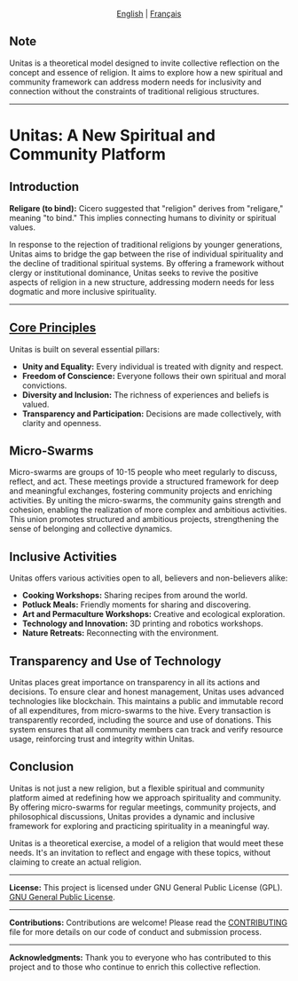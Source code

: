 <p align="center">
  <a href="README.md">English</a> |
  <a href="README.fr.md">Français</a>

## Note

Unitas is a theoretical model designed to invite collective reflection on the concept and essence of religion. It aims to explore how a new spiritual and community framework can address modern needs for inclusivity and connection without the constraints of traditional religious structures.

---
  
# Unitas: A New Spiritual and Community Platform

## Introduction

**Religare (to bind):** Cicero suggested that "religion" derives from "religare," meaning "to bind." This implies connecting humans to divinity or spiritual values.

In response to the rejection of traditional religions by younger generations, Unitas aims to bridge the gap between the rise of individual spirituality and the decline of traditional spiritual systems. By offering a framework without clergy or institutional dominance, Unitas seeks to revive the positive aspects of religion in a new structure, addressing modern needs for less dogmatic and more inclusive spirituality.

---

## [Core Principles](/en/PRINCIPLES.md)

Unitas is built on several essential pillars:
- **Unity and Equality:** Every individual is treated with dignity and respect.
- **Freedom of Conscience:** Everyone follows their own spiritual and moral convictions.
- **Diversity and Inclusion:** The richness of experiences and beliefs is valued.
- **Transparency and Participation:** Decisions are made collectively, with clarity and openness.

## Micro-Swarms

Micro-swarms are groups of 10-15 people who meet regularly to discuss, reflect, and act. These meetings provide a structured framework for deep and meaningful exchanges, fostering community projects and enriching activities. By uniting the micro-swarms, the community gains strength and cohesion, enabling the realization of more complex and ambitious activities. This union promotes structured and ambitious projects, strengthening the sense of belonging and collective dynamics.

## Inclusive Activities

Unitas offers various activities open to all, believers and non-believers alike:
- **Cooking Workshops:** Sharing recipes from around the world.
- **Potluck Meals:** Friendly moments for sharing and discovering.
- **Art and Permaculture Workshops:** Creative and ecological exploration.
- **Technology and Innovation:** 3D printing and robotics workshops.
- **Nature Retreats:** Reconnecting with the environment.

## Transparency and Use of Technology

Unitas places great importance on transparency in all its actions and decisions. To ensure clear and honest management, Unitas uses advanced technologies like blockchain. This maintains a public and immutable record of all expenditures, from micro-swarms to the hive. Every transaction is transparently recorded, including the source and use of donations. This system ensures that all community members can track and verify resource usage, reinforcing trust and integrity within Unitas.

## Conclusion

Unitas is not just a new religion, but a flexible spiritual and community platform aimed at redefining how we approach spirituality and community. By offering micro-swarms for regular meetings, community projects, and philosophical discussions, Unitas provides a dynamic and inclusive framework for exploring and practicing spirituality in a meaningful way.

Unitas is a theoretical exercise, a model of a religion that would meet these needs. It's an invitation to reflect and engage with these topics, without claiming to create an actual religion.

---

**License:**
This project is licensed under GNU General Public License (GPL).
[GNU General Public License](https://www.gnu.org/licenses/gpl-3.0.en.html).


---

**Contributions:**
Contributions are welcome! Please read the <a href="CONTRIBUTING.md">CONTRIBUTING</a> file for more details on our code of conduct and submission process.

---


**Acknowledgments:**
Thank you to everyone who has contributed to this project and to those who continue to enrich this collective reflection.

